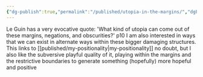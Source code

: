 ```yaml
---
{"dg-publish":true,"permalink":"/published/utopia-in-the-margins/","dgPassFrontmatter":true,"noteIcon":""}
---
```


Le Guin has a very evocative quote:
'What kind of utopia can come out of these margins, negations, and obscurities?' p10
I am also interested in ways that we can exist in alternate ways within these bigger damaging structures. This links to [[published/my-positionality\|my-positionality]] no doubt, but I also like the subversive playful quality of it, playing within the margins and the restrictive boundaries to generate something (hopefully) more hopeful and positive